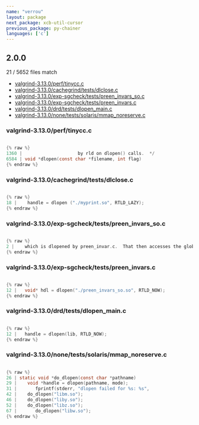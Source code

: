 ```yaml
---
name: "verrou"
layout: package
next_package: xcb-util-cursor
previous_package: py-chainer
languages: ['c']
---
```

## 2.0.0
21 / 5652 files match

 - [valgrind-3.13.0/perf/tinycc.c](#valgrind-3130perftinyccc)
 - [valgrind-3.13.0/cachegrind/tests/dlclose.c](#valgrind-3130cachegrindtestsdlclosec)
 - [valgrind-3.13.0/exp-sgcheck/tests/preen_invars_so.c](#valgrind-3130exp-sgchecktestspreen_invars_soc)
 - [valgrind-3.13.0/exp-sgcheck/tests/preen_invars.c](#valgrind-3130exp-sgchecktestspreen_invarsc)
 - [valgrind-3.13.0/drd/tests/dlopen_main.c](#valgrind-3130drdtestsdlopen_mainc)
 - [valgrind-3.13.0/none/tests/solaris/mmap_noreserve.c](#valgrind-3130nonetestssolarismmap_noreservec)

### valgrind-3.13.0/perf/tinycc.c

```c

{% raw %}
1360 | 					   by rld on dlopen() calls.  */
6584 | void *dlopen(const char *filename, int flag)
{% endraw %}

```
### valgrind-3.13.0/cachegrind/tests/dlclose.c

```c

{% raw %}
18 |    handle = dlopen ("./myprint.so", RTLD_LAZY);
{% endraw %}

```
### valgrind-3.13.0/exp-sgcheck/tests/preen_invars_so.c

```c

{% raw %}
2 |    which is dlopened by preen_invar.c.  That then accesses the global
{% endraw %}

```
### valgrind-3.13.0/exp-sgcheck/tests/preen_invars.c

```c

{% raw %}
12 |   void* hdl = dlopen("./preen_invars_so.so", RTLD_NOW);
{% endraw %}

```
### valgrind-3.13.0/drd/tests/dlopen_main.c

```c

{% raw %}
12 |   handle = dlopen(lib, RTLD_NOW);
{% endraw %}

```
### valgrind-3.13.0/none/tests/solaris/mmap_noreserve.c

```c

{% raw %}
26 | static void *do_dlopen(const char *pathname)
29 |    void *handle = dlopen(pathname, mode);
31 |       fprintf(stderr, "dlopen failed for %s: %s",
42 |    do_dlopen("libm.so");
46 |    do_dlopen("liby.so");
52 |    do_dlopen("libz.so");
67 |       do_dlopen("libw.so");
{% endraw %}

```